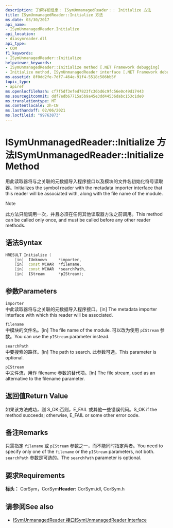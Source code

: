 ```yaml
---
description: 了解详细信息： ISymUnmanagedReader：： Initialize 方法
title: ISymUnmanagedReader::Initialize 方法
ms.date: 03/30/2017
api_name:
- ISymUnmanagedReader.Initialize
api_location:
- diasymreader.dll
api_type:
- COM
f1_keywords:
- ISymUnmanagedReader::Initialize
helpviewer_keywords:
- ISymUnmanagedReader::Initialize method [.NET Framework debugging]
- Initialize method, ISymUnmanagedReader interface [.NET Framework debugging]
ms.assetid: 8f0dd2fe-7df7-464e-91f4-5518c586bb5f
topic_type:
- apiref
ms.openlocfilehash: cf7f5df3efed7823fc36bd6c9fc56e0c49d17443
ms.sourcegitcommit: ddf7edb67715a5b9a45e3dd44536dabc153c1de0
ms.translationtype: MT
ms.contentlocale: zh-CN
ms.lasthandoff: 02/06/2021
ms.locfileid: "99763873"
---
```

# <a name="isymunmanagedreaderinitialize-method"></a><span data-ttu-id="ac061-103">ISymUnmanagedReader::Initialize 方法</span><span class="sxs-lookup"><span data-stu-id="ac061-103">ISymUnmanagedReader::Initialize Method</span></span>

<span data-ttu-id="ac061-104">用此读取器将与之关联的元数据导入程序接口以及模块的文件名初始化符号读取器。</span><span class="sxs-lookup"><span data-stu-id="ac061-104">Initializes the symbol reader with the metadata importer interface that this reader will be associated with, along with the file name of the module.</span></span>  
  
> [!NOTE]
> <span data-ttu-id="ac061-105">此方法只能调用一次，并且必须在任何其他读取器方法之前调用。</span><span class="sxs-lookup"><span data-stu-id="ac061-105">This method can be called only once, and must be called before any other reader methods.</span></span>  
  
## <a name="syntax"></a><span data-ttu-id="ac061-106">语法</span><span class="sxs-lookup"><span data-stu-id="ac061-106">Syntax</span></span>  
  
```cpp  
HRESULT Initialize (  
    [in]  IUnknown     *importer,  
    [in]  const WCHAR  *filename,  
    [in]  const WCHAR  *searchPath,  
    [in]  IStream      *pIStream);  
```  
  
## <a name="parameters"></a><span data-ttu-id="ac061-107">参数</span><span class="sxs-lookup"><span data-stu-id="ac061-107">Parameters</span></span>  

 `importer`  
 <span data-ttu-id="ac061-108">中此读取器将与之关联的元数据导入程序接口。</span><span class="sxs-lookup"><span data-stu-id="ac061-108">[in] The metadata importer interface with which this reader will be associated.</span></span>  
  
 `filename`  
 <span data-ttu-id="ac061-109">中模块的文件名。</span><span class="sxs-lookup"><span data-stu-id="ac061-109">[in] The file name of the module.</span></span> <span data-ttu-id="ac061-110">可以改为使用 `pIStream` 参数。</span><span class="sxs-lookup"><span data-stu-id="ac061-110">You can use the `pIStream` parameter instead.</span></span>  
  
 `searchPath`  
 <span data-ttu-id="ac061-111">中要搜索的路径。</span><span class="sxs-lookup"><span data-stu-id="ac061-111">[in] The path to search.</span></span> <span data-ttu-id="ac061-112">此参数可选。</span><span class="sxs-lookup"><span data-stu-id="ac061-112">This parameter is optional.</span></span>  
  
 `pIStream`  
 <span data-ttu-id="ac061-113">中文件流，用作 filename 参数的替代项。</span><span class="sxs-lookup"><span data-stu-id="ac061-113">[in] The file stream, used as an alternative to the filename parameter.</span></span>  
  
## <a name="return-value"></a><span data-ttu-id="ac061-114">返回值</span><span class="sxs-lookup"><span data-stu-id="ac061-114">Return Value</span></span>  

 <span data-ttu-id="ac061-115">如果该方法成功，则 S_OK;否则，E_FAIL 或其他一些错误代码。</span><span class="sxs-lookup"><span data-stu-id="ac061-115">S_OK if the method succeeds; otherwise, E_FAIL or some other error code.</span></span>  
  
## <a name="remarks"></a><span data-ttu-id="ac061-116">备注</span><span class="sxs-lookup"><span data-stu-id="ac061-116">Remarks</span></span>  

 <span data-ttu-id="ac061-117">只需指定 `filename` 或 `pIStream` 参数之一，而不能同时指定两者。</span><span class="sxs-lookup"><span data-stu-id="ac061-117">You need to specify only one of the `filename` or the `pIStream` parameters, not both.</span></span> <span data-ttu-id="ac061-118">`searchPath` 参数是可选的。</span><span class="sxs-lookup"><span data-stu-id="ac061-118">The `searchPath` parameter is optional.</span></span>  
  
## <a name="requirements"></a><span data-ttu-id="ac061-119">要求</span><span class="sxs-lookup"><span data-stu-id="ac061-119">Requirements</span></span>  

 <span data-ttu-id="ac061-120">**标头：** CorSym，CorSym</span><span class="sxs-lookup"><span data-stu-id="ac061-120">**Header:** CorSym.idl, CorSym.h</span></span>  
  
## <a name="see-also"></a><span data-ttu-id="ac061-121">请参阅</span><span class="sxs-lookup"><span data-stu-id="ac061-121">See also</span></span>

- [<span data-ttu-id="ac061-122">ISymUnmanagedReader 接口</span><span class="sxs-lookup"><span data-stu-id="ac061-122">ISymUnmanagedReader Interface</span></span>](isymunmanagedreader-interface.md)
